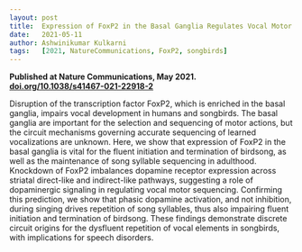 ```yaml
---
layout: post
title:  Expression of FoxP2 in the Basal Ganglia Regulates Vocal Motor Sequences in the Adult Songbird
date:   2021-05-11
author: Ashwinikumar Kulkarni
tags:   [2021, NatureCommunications, FoxP2, songbirds]
---
```


**Published at Nature Communications, May 2021.**<br>
**<a target="_blank" href="https://doi.org/10.1038/s41467-021-22918-2">doi.org/10.1038/s41467-021-22918-2</a>**

Disruption of the transcription factor FoxP2, which is enriched in the basal ganglia, impairs vocal development in humans and songbirds. The basal ganglia are important for the selection and sequencing of motor actions, but the circuit mechanisms governing accurate sequencing of learned vocalizations are unknown. Here, we show that expression of FoxP2 in the basal ganglia is vital for the fluent initiation and termination of birdsong, as well as the maintenance of song syllable sequencing in adulthood. Knockdown of FoxP2 imbalances dopamine receptor expression across striatal direct-like and indirect-like pathways, suggesting a role of dopaminergic signaling in regulating vocal motor sequencing. Confirming this prediction, we show that phasic dopamine activation, and not inhibition, during singing drives repetition of song syllables, thus also impairing fluent initiation and termination of birdsong. These findings demonstrate discrete circuit origins for the dysfluent repetition of vocal elements in songbirds, with implications for speech disorders.
